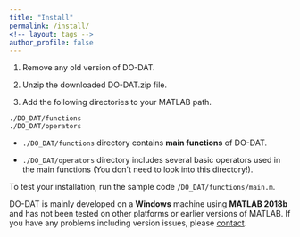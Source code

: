 ```yaml
---
title: "Install"
permalink: /install/
<!-- layout: tags -->
author_profile: false
---
```


1. Remove any old version of DO-DAT.

2. Unzip the downloaded DO-DAT.zip file.

3. Add the following directories to your MATLAB path.

  ```
  ./DO_DAT/functions
  ./DO_DAT/operators
  ```

  - `./DO_DAT/functions` directory contains __main functions__ of DO-DAT.

  - `./DO_DAT/operators` directory includes several basic operators used in the main functions (You don't need to look into this directory!).

To test your installation, run the sample code `/DO_DAT/functions/main.m`.

DO-DAT is mainly developed on a __Windows__ machine using __MATLAB 2018b__ and has not been tested on other platforms or earlier versions of MATLAB.
If you have any problems including version issues, please [contact](https://do-dat.github.io/contact/).

